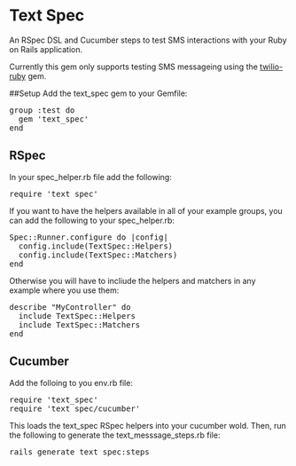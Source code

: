 # Text Spec

An RSpec DSL and Cucumber steps to test SMS interactions with your
Ruby on Rails application.

Currently this gem only supports testing SMS messageing using the
[twilio-ruby](https://github.com/twilio/twilio-ruby) gem.

##Setup
Add the text\_spec gem to your Gemfile:
<pre>
group :test do
  gem 'text_spec'
end
</pre>

## RSpec
In your spec\_helper.rb file add the following:
<pre>
require 'text_spec'
</pre>

If you want to have the helpers available in all of your example groups,
you can add the following to your spec_helper.rb:
<pre>
Spec::Runner.configure do |config|
  config.include(TextSpec::Helpers)
  config.include(TextSpec::Matchers)
end
</pre>

Otherwise you will have to incliude the helpers and matchers in any
example where you use them:

<pre>
describe "MyController" do
  include TextSpec::Helpers
  include TextSpec::Matchers
end
</pre>

## Cucumber
Add the folloing to you env.rb file:

<pre>
require 'text_spec'
require 'text_spec/cucumber'
</pre>

This loads the text\_spec RSpec helpers into your cucumber wold. Then,
run the following to generate the text\_messsage\_steps.rb file:

<pre>
rails generate text_spec:steps
</pre>
